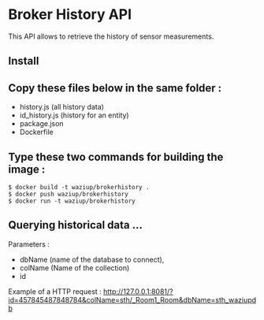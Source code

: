 Broker History API
==================

This API allows to retrieve the history of sensor measurements.

Install
-------

Copy these files below in the same folder : 
--------
- history.js (all history data)
- id_history.js (history for an entity)
- package.json
- Dockerfile


Type these two commands for building the image :
-------
```
$ docker build -t waziup/brokerhistory .
$ docker push waziup/brokerhistory
$ docker run -t waziup/brokerhistory

```
Querying historical data ...
-------
Parameters : 
- dbName (name of the database to connect), 
- colName (Name of the collection) 
- id 

Example of a HTTP request : http://127.0.0.1:8081/?id=457845487848784&colName=sth/_Room1_Room&dbName=sth_waziupdb
